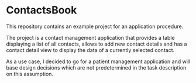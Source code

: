 # ContactsBook

This repository contains an example project for an application procedure.

The project is a contact management application that provides a table displaying a list of all contacts, allows to add new contact details and has a contact detail view to display the data of a currently selected contact.

As a use case, I decided to go for a patient management application and will base design decisions which are not predetermined in the task description on this assumption.